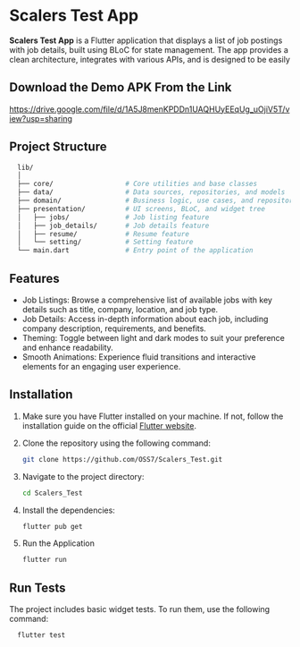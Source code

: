 # Scalers Test App

**Scalers Test App** is a Flutter application that displays a list of job postings with job details, built using BLoC for state management. The app provides a clean architecture, integrates with various APIs, and is designed to be easily 

## Download the Demo APK From the Link
https://drive.google.com/file/d/1A5J8menKPDDn1UAQHUyEEqUg_uOjiV5T/view?usp=sharing

## Project Structure
```bash
  lib/
  │
  ├── core/                  # Core utilities and base classes
  ├── data/                  # Data sources, repositories, and models
  ├── domain/                # Business logic, use cases, and repositories
  ├── presentation/          # UI screens, BLoC, and widget tree
  │   ├── jobs/              # Job listing feature
  │   ├── job_details/       # Job details feature
  │   ├── resume/            # Resume feature
  │   └── setting/           # Setting feature
  └── main.dart              # Entry point of the application
```

## Features

- Job Listings: Browse a comprehensive list of available jobs with key details such as title, company, location, and job type.
- Job Details: Access in-depth information about each job, including company description, requirements, and benefits.
- Theming: Toggle between light and dark modes to suit your preference and enhance readability.
- Smooth Animations: Experience fluid transitions and interactive elements for an engaging user experience.

## Installation

1. Make sure you have Flutter installed on your machine. If not, follow the installation guide on the official [Flutter website](https://flutter.dev/docs/get-started/install).

2. Clone the repository using the following command:
    ```bash
    git clone https://github.com/OSS7/Scalers_Test.git
    ```

3. Navigate to the project directory:
    ```bash
    cd Scalers_Test
    ```

4. Install the dependencies:
    ```bash
    flutter pub get
    ```
5. Run the Application
    ```bash
    flutter run
    ```

## Run Tests
  The project includes basic widget tests. To run them, use the following command:

  ```bash
    flutter test
  ```
